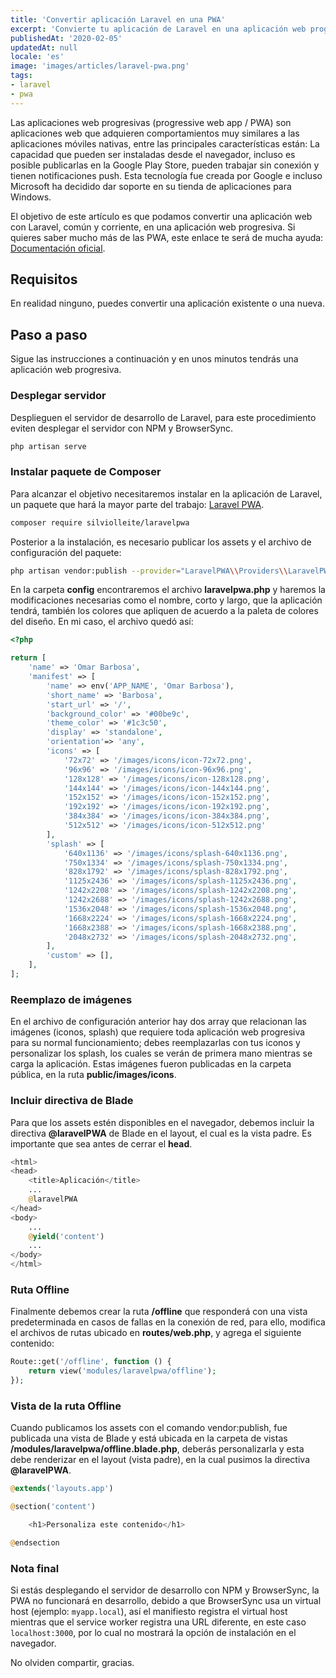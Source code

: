 ```yaml
---
title: 'Convertir aplicación Laravel en una PWA'
excerpt: 'Convierte tu aplicación de Laravel en una aplicación web progresiva (PWA) en minutos, para que pueda ser instalada en dispositivos móviles y de escritorio.'
publishedAt: '2020-02-05'
updatedAt: null
locale: 'es'
image: 'images/articles/laravel-pwa.png'
tags:
- laravel
- pwa
---
```


Las aplicaciones web progresivas (progressive web app / PWA) son aplicaciones web que adquieren comportamientos muy similares a las aplicaciones móviles nativas, entre las principales características están: La capacidad que pueden ser instaladas desde el navegador, incluso es posible publicarlas en la Google Play Store, pueden trabajar sin conexión y tienen notificaciones push. Esta tecnología fue creada por Google e incluso Microsoft ha decidido dar soporte en su tienda de aplicaciones para Windows.

El objetivo de este artículo es que podamos convertir una aplicación web con Laravel, común y corriente, en una aplicación web progresiva. Si quieres saber mucho más de las PWA, este enlace te será de mucha ayuda: [Documentación oficial](https://developers.google.com/web/fundamentals/codelabs/your-first-pwapp?hl=es).

<lite-youtube videoid="4af3btW1foc" params="autoplay=0"></lite-youtube>

## Requisitos

En realidad ninguno, puedes convertir una aplicación existente o una nueva.

## Paso a paso

Sigue las instrucciones a continuación y en unos minutos tendrás una aplicación web progresiva.

### Desplegar servidor

Desplieguen el servidor de desarrollo de Laravel, para este procedimiento eviten desplegar el servidor con NPM y BrowserSync.

```bash
php artisan serve
```

### Instalar paquete de Composer

Para alcanzar el objetivo necesitaremos instalar en la aplicación de Laravel, un paquete que hará la mayor parte del trabajo: [Laravel PWA](https://github.com/silviolleite/laravel-pwa).

```bash
composer require silviolleite/laravelpwa
```

Posterior a la instalación, es necesario publicar los assets y el archivo de configuración del paquete:

```bash
php artisan vendor:publish --provider="LaravelPWA\\Providers\\LaravelPWAServiceProvider"
```

<article-ad></article-ad>

En la carpeta **config** encontraremos el archivo **laravelpwa.php** y haremos la modificaciones necesarias como el nombre, corto y largo, que la aplicación tendrá, también los colores que apliquen de acuerdo a la paleta de colores del diseño. En mi caso, el archivo quedó así:

```php
<?php

return [
    'name' => 'Omar Barbosa',
    'manifest' => [
        'name' => env('APP_NAME', 'Omar Barbosa'),
        'short_name' => 'Barbosa',
        'start_url' => '/',
        'background_color' => '#00be9c',
        'theme_color' => '#1c3c50',
        'display' => 'standalone',
        'orientation'=> 'any',
        'icons' => [
            '72x72' => '/images/icons/icon-72x72.png',
            '96x96' => '/images/icons/icon-96x96.png',
            '128x128' => '/images/icons/icon-128x128.png',
            '144x144' => '/images/icons/icon-144x144.png',
            '152x152' => '/images/icons/icon-152x152.png',
            '192x192' => '/images/icons/icon-192x192.png',
            '384x384' => '/images/icons/icon-384x384.png',
            '512x512' => '/images/icons/icon-512x512.png'
        ],
        'splash' => [
            '640x1136' => '/images/icons/splash-640x1136.png',
            '750x1334' => '/images/icons/splash-750x1334.png',
            '828x1792' => '/images/icons/splash-828x1792.png',
            '1125x2436' => '/images/icons/splash-1125x2436.png',
            '1242x2208' => '/images/icons/splash-1242x2208.png',
            '1242x2688' => '/images/icons/splash-1242x2688.png',
            '1536x2048' => '/images/icons/splash-1536x2048.png',
            '1668x2224' => '/images/icons/splash-1668x2224.png',
            '1668x2388' => '/images/icons/splash-1668x2388.png',
            '2048x2732' => '/images/icons/splash-2048x2732.png',
        ],
        'custom' => [],
    ],
];
```

### Reemplazo de imágenes

En el archivo de configuración anterior hay dos array que relacionan las imágenes (iconos, splash) que requiere toda aplicación web progresiva para su normal funcionamiento; debes reemplazarlas con tus iconos y personalizar los splash, los cuales se verán de primera mano mientras se carga la aplicación. Estas imágenes fueron publicadas en la carpeta pública, en la ruta **public/images/icons**.

### Incluir directiva de Blade

Para que los assets estén disponibles en el navegador, debemos incluir la directiva **@laravelPWA** de Blade en el layout, el cual es la vista padre. Es importante que sea antes de cerrar el **head**.

```php
<html>
<head>
    <title>Aplicación</title>
    ...
    @laravelPWA
</head>
<body>
    ...
    @yield('content')
    ...
</body>
</html>
```

### Ruta Offline

Finalmente debemos crear la ruta **/offline** que responderá con una vista predeterminada en casos de fallas en la conexión de red, para ello, modifica el archivos de rutas ubicado en **routes/web.php**, y agrega el siguiente contenido:

```php
Route::get('/offline', function () {    
    return view('modules/laravelpwa/offline');
});
```

### Vista de la ruta Offline

Cuando publicamos los assets con el comando vendor:publish, fue publicada una vista de Blade y está ubicada en la carpeta de vistas **/modules/laravelpwa/offline.blade.php**, deberás personalizarla y esta debe renderizar en el layout (vista padre), en la cual pusimos la directiva **@laravelPWA**.

```php
@extends('layouts.app')

@section('content')

    <h1>Personaliza este contenido</h1>

@endsection
```

### Nota final

Si estás desplegando el servidor de desarrollo con NPM y BrowserSync, la PWA no funcionará en desarrollo, debido a que BrowserSync usa un virtual host (ejemplo: `myapp.local`), así el manifiesto registra el virtual host mientras que el service worker registra una URL diferente, en este caso `localhost:3000`, por lo cual no mostrará la opción de instalación en el navegador.

No olviden compartir, gracias.